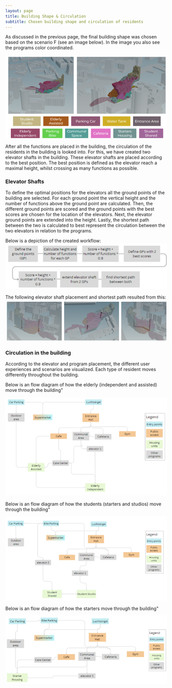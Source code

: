 ```yaml
---
layout: page
title: Building Shape & Circulation 
subtitle: Chosen building shape and circulation of residents   
---
```

As discussed in the previous page, the final building shape was chosen based on the scenario F (see an image below). In the image you also see the programs color coordinated. 

![Text_test](assets/img/final_shape.png)

After all the functions are placed in the building, the circulation of the residents in the building is looked into. For this, we have created two elevator shafts in the building. These elevator shafts are placed according to the best position. The best position is defined as the elevator reach a maximal height, whilst crossing as many functions as possible. 

### Elevator Shafts 

To define the optimal positions for the elevators all the ground points of the building are selected. For each ground point the vertical height and the number of functions above the ground point are calculated. Then, the different ground points are scored and the ground points with the best scores are chosen for the location of the elevators. Next, the elevator ground points are extended into the height. Lastly, the shortest path between the two is calculated to best represent the circulation between the two elevators in relation to the programs. 

Below is a depiction of the created workflow: 
![Text_test](assets/img/elevator_workflow.png)

The following elevator shaft placement and shortest path resulted from this: 
![Text_test](assets/img/elevator.png)

### Circulation in the building 

According to the elevator and program placement, the different user experiences and scenarios are visualized. Each type of resident moves differently throughout the building. 

Below is an flow diagram of how the elderly (independent and assisted) move through the building" 

![Text_test](assets/img/elderly_circulation.png)

Below is an flow diagram of how the students (starters and studios) move through the building" 

![Text_test](assets/img/student_circulation.png)

Below is an flow diagram of how the starters move through the building" 

![Text_test](assets/img/starter_circulation.png)


 




